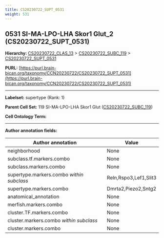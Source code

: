 ```yaml
---
title: CS20230722_SUPT_0531
weight: 531
---
```

## 0531 SI-MA-LPO-LHA Skor1 Glut_2 (CS20230722_SUPT_0531)
<b>Hierarchy: </b>
[CS20230722_CLAS_13](../CS20230722_CLAS_13) >
[CS20230722_SUBC_119](../CS20230722_SUBC_119) >
[CS20230722_SUPT_0531](../CS20230722_SUPT_0531)

**PURL:** [https://purl.brain-bican.org/taxonomy/CCN20230722/CS20230722_SUPT_0531](https://purl.brain-bican.org/taxonomy/CCN20230722/CS20230722_SUPT_0531)

---


**Labelset:** supertype (Rank: 1)

**Parent Cell Set:** 119 SI-MA-LPO-LHA Skor1 Glut ([CS20230722_SUBC_119](../CS20230722_SUBC_119))



**Cell Ontology Term:** 

[MARKER GENES.]: #


---

[TRANSFERRED ANNOTATIONS.]: #


[AUTHOR ANNOTATION FIELDS.]: #


**Author annotation fields:**

| Author annotation | Value |
|-------------------|-------|
|neighborhood|None|
|subclass.tf.markers.combo|None|
|subclass.markers.combo|None|
|supertype.markers.combo _within subclass_|Reln,Rspo3,Lef1,Slit3|
|supertype.markers.combo|Dmrta2,Piezo2,Sntg2|
|anatomical_annotation|None|
|merfish.markers.combo|None|
|cluster.TF.markers.combo|None|
|cluster.markers.combo _within subclass_|None|
|cluster.markers.combo|None|

